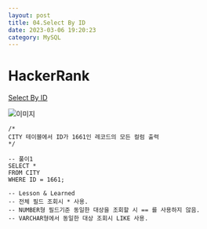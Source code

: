 ```yaml
---
layout: post
title: 04.Select By ID
date: 2023-03-06 19:20:23 
category: MySQL
---
```


# HackerRank 
[Select By ID](https://www.hackerrank.com/challenges/select-by-id/problem?isFullScreen=true)    

![이미지](https://s3.amazonaws.com/hr-challenge-images/8137/1449729804-f21d187d0f-CITY.jpg)  

```MySQL
/*
CITY 테이블에서 ID가 1661인 레코드의 모든 컬럼 출력
*/

-- 풀이1
SELECT *
FROM CITY
WHERE ID = 1661;

-- Lesson & Learned 
-- 전체 필드 조회시 * 사용.  
-- NUMBER형 필드기준 동일한 대상을 조회할 시 == 를 사용하지 않음.  
-- VARCHAR형에서 동일한 대상 조회시 LIKE 사용. 
```
